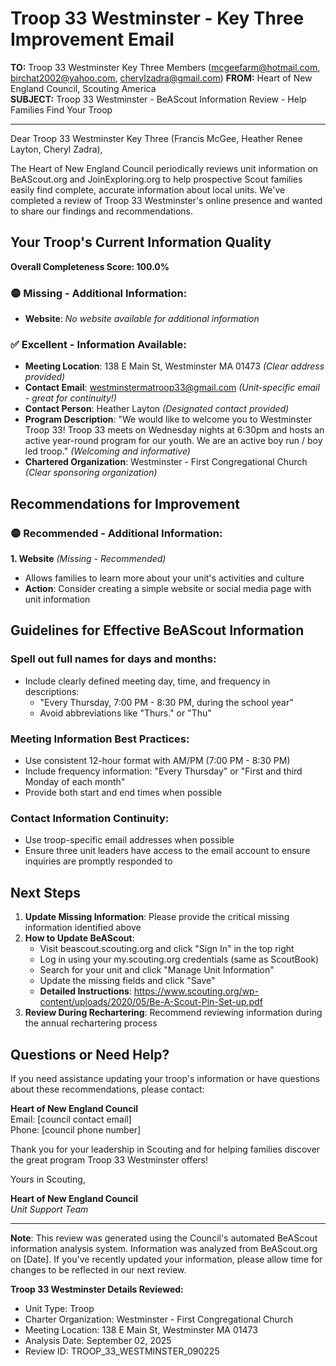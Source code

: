 # Troop 33 Westminster - Key Three Improvement Email

**TO:** Troop 33 Westminster Key Three Members (mcgeefarm@hotmail.com, birchat2002@yahoo.com, cherylzadra@gmail.com)
**FROM:** Heart of New England Council, Scouting America  
**SUBJECT:** Troop 33 Westminster - BeAScout Information Review - Help Families Find Your Troop  

---

Dear Troop 33 Westminster Key Three (Francis  McGee, Heather Renee Layton, Cheryl  Zadra),

The Heart of New England Council periodically reviews unit information on BeAScout.org and JoinExploring.org to help prospective Scout families easily find complete, accurate information about local units. We've completed a review of Troop 33 Westminster's online presence and wanted to share our findings and recommendations.

## Your Troop's Current Information Quality

**Overall Completeness Score: 100.0%**


### 🟡 **Missing - Additional Information:**
- **Website**: *No website available for additional information*

### ✅ **Excellent - Information Available:**
- **Meeting Location**: 138 E Main St, Westminster MA 01473 *(Clear address provided)*
- **Contact Email**: westminstermatroop33@gmail.com *(Unit-specific email - great for continuity!)*
- **Contact Person**: Heather Layton *(Designated contact provided)*
- **Program Description**: "We would like to welcome you to Westminster Troop 33! Troop 33 meets on
  Wednesday nights at 6:30pm and hosts an active year-round program for our youth.
  We are an active boy run / boy led troop." *(Welcoming and informative)*
- **Chartered Organization**: Westminster - First Congregational Church *(Clear sponsoring organization)*

## Recommendations for Improvement

### 🟡 **Recommended - Additional Information:**

**1. Website** *(Missing - Recommended)*
- Allows families to learn more about your unit's activities and culture
- **Action**: Consider creating a simple website or social media page with unit information


## Guidelines for Effective BeAScout Information

### **Spell out full names for days and months:**
- Include clearly defined meeting day, time, and frequency in descriptions:
  - "Every Thursday, 7:00 PM - 8:30 PM, during the school year"
  - Avoid abbreviations like "Thurs." or "Thu"

### **Meeting Information Best Practices:**
- Use consistent 12-hour format with AM/PM (7:00 PM - 8:30 PM)
- Include frequency information: "Every Thursday" or "First and third Monday of each month"
- Provide both start and end times when possible

### **Contact Information Continuity:**
- Use troop-specific email addresses when possible
- Ensure three unit leaders have access to the email account to ensure inquiries are promptly responded to

## Next Steps

1. **Update Missing Information**: Please provide the critical missing information identified above
2. **How to Update BeAScout**: 
   - Visit beascout.scouting.org and click "Sign In" in the top right
   - Log in using your my.scouting.org credentials (same as ScoutBook)
   - Search for your unit and click "Manage Unit Information"
   - Update the missing fields and click "Save"
   - **Detailed Instructions**: https://www.scouting.org/wp-content/uploads/2020/05/Be-A-Scout-Pin-Set-up.pdf
3. **Review During Rechartering**: Recommend reviewing information during the annual rechartering process

## Questions or Need Help?

If you need assistance updating your troop's information or have questions about these recommendations, please contact:

**Heart of New England Council**  
Email: [council contact email]  
Phone: [council phone number]

Thank you for your leadership in Scouting and for helping families discover the great program Troop 33 Westminster offers!

Yours in Scouting,

**Heart of New England Council**  
*Unit Support Team*

---

**Note**: This review was generated using the Council's automated BeAScout information analysis system. Information was analyzed from BeAScout.org on [Date]. If you've recently updated your information, please allow time for changes to be reflected in our next review.

**Troop 33 Westminster Details Reviewed:**
- Unit Type: Troop
- Charter Organization: Westminster - First Congregational Church  
- Meeting Location: 138 E Main St, Westminster MA 01473
- Analysis Date: September 02, 2025
- Review ID: TROOP_33_WESTMINSTER_090225